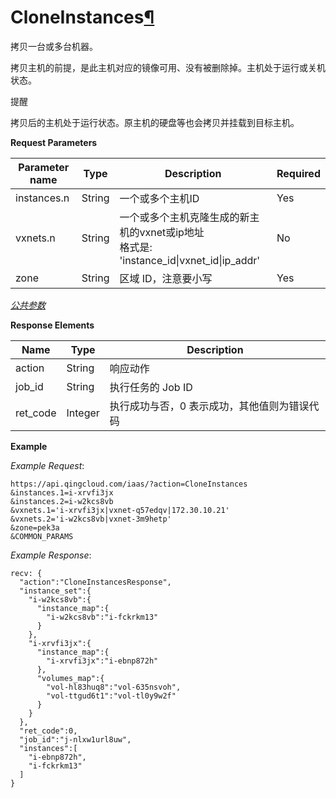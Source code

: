 ---
---

# CloneInstances[¶](#Cloneinstances "永久链接至标题")

拷贝一台或多台机器。

拷贝主机的前提，是此主机对应的镜像可用、没有被删除掉。主机处于运行或关机状态。

提醒

拷贝后的主机处于运行状态。原主机的硬盘等也会拷贝并挂载到目标主机。

**Request Parameters**

| Parameter name | Type | Description | Required |
| --- | --- | --- | --- |
| instances.n | String | 一个或多个主机ID | Yes |
| vxnets.n | String | 一个或多个主机克隆生成的新主机的vxnet或ip地址<br/>格式是: 'instance_id\|vxnet_id\|ip_addr'  | No |
| zone | String | 区域 ID，注意要小写 | Yes |

[_公共参数_](../../common/parameters.html#api-common-parameters)

**Response Elements**

| Name | Type | Description |
| --- | --- | --- |
| action | String | 响应动作 |
| job_id | String | 执行任务的 Job ID |
| ret_code | Integer | 执行成功与否，0 表示成功，其他值则为错误代码 |

**Example**

_Example Request_:

```
https://api.qingcloud.com/iaas/?action=CloneInstances
&instances.1=i-xrvfi3jx
&instances.2=i-w2kcs8vb
&vxnets.1='i-xrvfi3jx|vxnet-q57edqv|172.30.10.21'
&vxnets.2='i-w2kcs8vb|vxnet-3m9hetp'
&zone=pek3a
&COMMON_PARAMS
```

_Example Response_:

```
recv: {
  "action":"CloneInstancesResponse",
  "instance_set":{
    "i-w2kcs8vb":{
      "instance_map":{
        "i-w2kcs8vb":"i-fckrkm13"
      }
    },
    "i-xrvfi3jx":{
      "instance_map":{
        "i-xrvfi3jx":"i-ebnp872h"
      },
      "volumes_map":{
        "vol-hl83huq8":"vol-635nsvoh",
        "vol-ttgud6t1":"vol-tl0y9w2f"
      }
    }
  },
  "ret_code":0,
  "job_id":"j-nlxw1url8uw",
  "instances":[
    "i-ebnp872h",
    "i-fckrkm13"
  ]
}
```
